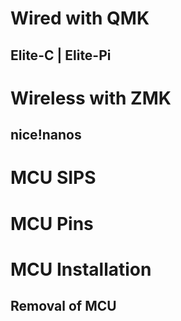 # Wired with QMK
## Elite-C | Elite-Pi

# Wireless with ZMK
## nice!nanos

# MCU SIPS

# MCU Pins

# MCU Installation
## Removal of MCU
